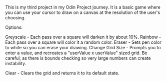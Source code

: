 This is my third project in my Odin Project journey. It is a basic game where you can use your cursor
to draw on a canvas at the resolution of the user's choosing.

Options:

Greyscale - Each pass over a square will darken it by about 10%.
Rainbow - Each pass over a square will color it a random color.
Eraser - Sets pen color to white so you can erase your drawing.
Change Grid Size - Prompts you to enter a value, and recreates a "userValue x userValue" sized grid.
Be careful, as there is bounds checking so very large numbers can create instability.

Clear - Clears the grid and returns it to its default state.
